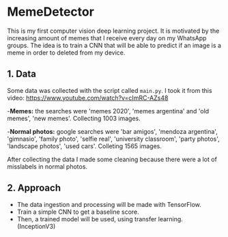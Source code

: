 # MemeDetector
This is my first computer vision deep learning project. It is motivated by the increasing amount of memes that I receive every day on my WhatsApp groups.
The idea is to train a CNN that will be able to predict if an image is a meme in order to deleted from my device.

## 1. Data
Some data was collected with the script called ```main.py```. I took it from this video: https://www.youtube.com/watch?v=cImRC-AZs48


-**Memes:** the searches were 'memes 2020', 'memes argentina' and 'old memes', 'new memes'. Collecting 1003 images.

-**Normal photos:** google searches were 'bar amigos', 'mendoza argentina', 'gimnasio', 'family photo', 'selfie real', 'university classroom', 'party photos', 'landscape photos', 'used cars'. Colleting 1565 images.


After collecting the data I made some cleaning because there were a lot of misslabels in normal photos.

## 2. Approach
- The data ingestion and processing will be made with TensorFlow.
- Train a simple CNN to get a baseline score.
- Then, a trained model will be used, using transfer learning. (InceptionV3)
